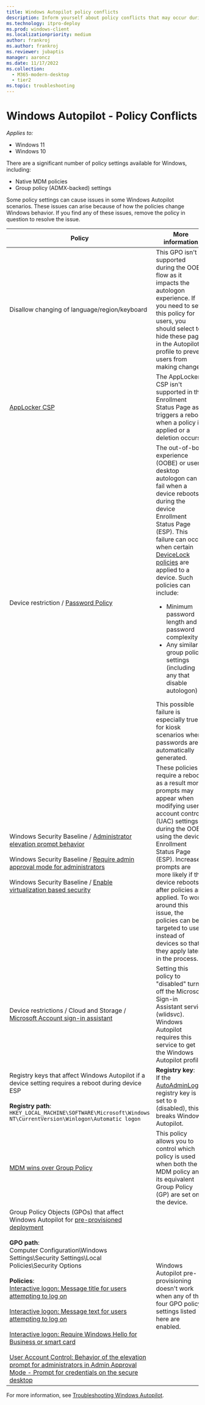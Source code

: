 ```yaml
---
title: Windows Autopilot policy conflicts
description: Inform yourself about policy conflicts that may occur during Windows Autopilot deployment.
ms.technology: itpro-deploy
ms.prod: windows-client
ms.localizationpriority: medium
author: frankroj
ms.author: frankroj
ms.reviewer: jubaptis
manager: aaroncz
ms.date: 11/17/2022
ms.collection:
  - M365-modern-desktop
  - tier2
ms.topic: troubleshooting
---
```


# Windows Autopilot - Policy Conflicts

*Applies to:*

- Windows 11
- Windows 10

There are a significant number of policy settings available for Windows, including:

- Native MDM policies
- Group policy (ADMX-backed) settings

Some policy settings can cause issues in some Windows Autopilot scenarios. These issues can arise because of how the policies change Windows behavior. If you find any of these issues, remove the policy in question to resolve the issue.

| Policy | More information |
|-------|---------------|
| Disallow changing of language/region/keyboard | This GPO isn't supported during the OOBE flow as it impacts the autologon experience. If you need to set this policy for users, you should select to hide these pages in the Autopilot profile to prevent users from making changes. |
| [AppLocker CSP](/windows/client-management/mdm/applocker-csp) | The AppLocker CSP isn't supported in the Enrollment Status Page as it triggers a reboot when a policy is applied or a deletion occurs. |
|Device restriction / [Password Policy](/windows/client-management/mdm/devicelock-csp) | The out-of-box experience (OOBE) or user desktop autologon can fail when a device reboots during the device Enrollment Status Page (ESP). This failure can occur when certain [DeviceLock policies](/windows/client-management/mdm/policy-csp-devicelock) are applied to a device. Such policies can include:<ul><li>Minimum password length and password complexity</li><li>Any similar group policy settings (including any that disable autologon)</li></ul>This possible failure is especially true for kiosk scenarios where passwords are automatically generated. |
| Windows Security Baseline / [Administrator elevation prompt behavior](/windows/client-management/mdm/policy-csp-localpoliciessecurityoptions)<br><br>Windows Security Baseline / [Require admin approval mode for administrators](/windows/client-management/mdm/policy-csp-localpoliciessecurityoptions)<br><br>Windows Security Baseline / [Enable virtualization based security](/windows/client-management/mdm/policy-csp-deviceguard) | These policies require a reboot, as a result more prompts may appear when modifying user account control (UAC) settings during the OOBE using the device Enrollment Status Page (ESP). Increased prompts are more likely if the device reboots after policies are applied. To work around this issue, the policies can be targeted to users instead of devices so that they apply later in the process. |
| Device restrictions / Cloud and Storage / [Microsoft Account sign-in assistant](../intune/configuration/device-restrictions-windows-10.md#cloud-and-storage) | Setting this policy to "disabled" turns off the Microsoft Sign-in Assistant service (wlidsvc). Windows Autopilot requires this service to get the Windows Autopilot profile. |
| Registry keys that affect Windows Autopilot if a device setting requires a reboot during device ESP<br><br>**Registry path**:<br>`HKEY_LOCAL_MACHINE\SOFTWARE\Microsoft\Windows NT\CurrentVersion\Winlogon\Automatic logon` | **Registry key**:<br>If the [AutoAdminLogon](/troubleshoot/windows-server/user-profiles-and-logon/turn-on-automatic-logon) registry key is set to `0` (disabled), this breaks Windows Autopilot. |
| [MDM wins over Group Policy](/windows/client-management/mdm/policy-csp-controlpolicyconflict) | This policy allows you to control which policy is used when both the MDM policy and its equivalent Group Policy (GP) are set on the device. |
| Group Policy Objects (GPOs) that affect Windows Autopilot for [pre-provisioned deployment](pre-provision.md)<br><br>**GPO path**: <br>Computer Configuration\Windows Settings\Security Settings\Local Policies\Security Options<br><br>**Policies**:<br>[Interactive logon: Message title for users attempting to log on](/windows/security/threat-protection/security-policy-settings/interactive-logon-message-title-for-users-attempting-to-log-on)<br><br>[Interactive logon: Message text for users attempting to log on](/windows/security/threat-protection/security-policy-settings/interactive-logon-message-text-for-users-attempting-to-log-on)<br><br>[Interactive logon: Require Windows Hello for Business or smart card](/windows/security/threat-protection/security-policy-settings/interactive-logon-require-smart-card)<br><br>[User Account Control: Behavior of the elevation prompt for administrators in Admin Approval Mode - Prompt for credentials on the secure desktop](/windows/security/threat-protection/security-policy-settings/user-account-control-behavior-of-the-elevation-prompt-for-administrators-in-admin-approval-mode) | Windows Autopilot pre-provisioning doesn't work when any of the four GPO policy settings listed here are enabled. |

For more information, see [Troubleshooting Windows Autopilot](troubleshooting.md).
